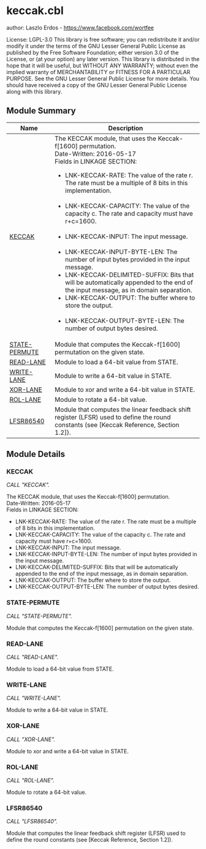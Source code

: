 # keccak.cbl

author: Laszlo Erdos - https://www.facebook.com/wortfee

License: LGPL-3.0
This library is free software; you can redistribute it and/or
modify it under the terms of the GNU Lesser General Public
License as published by the Free Software Foundation; either
version 3.0 of the License, or (at your option) any later version.
This library is distributed in the hope that it will be useful,
but WITHOUT ANY WARRANTY; without even the implied warranty of
MERCHANTABILITY or FITNESS FOR A PARTICULAR PURPOSE.  See the GNU
Lesser General Public License for more details.
You should have received a copy of the GNU Lesser General Public
License along with this library.

## Module Summary

| Name | Description |
| ----------- | ----------- | 
| [KECCAK](#KECCAK) | The KECCAK module, that uses the Keccak-f[1600] permutation.<br> Date-Written: 2016-05-17<br> Fields in LINKAGE SECTION:<br> <ul> <li>LNK-KECCAK-RATE: The value of the rate r. The rate must be a multiple of 8 bits in this implementation.</li>         <br><li>LNK-KECCAK-CAPACITY: The value of the capacity c.  The rate and capacity must have r+c=1600.</li>      <br><li>LNK-KECCAK-INPUT: The input message.   </li>       <br><li>LNK-KECCAK-INPUT-BYTE-LEN: The number of input bytes provided in the input message.</li>  <li>LNK-KECCAK-DELIMITED-SUFFIX: Bits that will be automatically appended to the end of the input message, as in domain  separation.</li>  <li>LNK-KECCAK-OUTPUT: The buffer where to store the output.   </li>      <br><li>LNK-KECCAK-OUTPUT-BYTE-LEN: The number of output bytes desired.</li> </ul> | 
| [STATE-PERMUTE](#STATE-PERMUTE) | Module that computes the Keccak-f[1600] permutation on the given state. | 
| [READ-LANE](#READ-LANE) | Module to load a 64-bit value from STATE. | 
| [WRITE-LANE](#WRITE-LANE) | Module to write a 64-bit value in STATE. | 
| [XOR-LANE](#XOR-LANE) | Module to xor and write a 64-bit value in STATE. | 
| [ROL-LANE](#ROL-LANE) | Module to rotate a 64-bit value. | 
| [LFSR86540](#LFSR86540) | Module that computes the linear feedback shift register (LFSR) used to define the round constants (see [Keccak Reference, Section 1.2]). | 

## Module Details

### KECCAK

*CALL "KECCAK".*

The KECCAK module, that uses the Keccak-f[1600] permutation.<br>
Date-Written: 2016-05-17<br>
Fields in LINKAGE SECTION:<br>
<ul>
<li>LNK-KECCAK-RATE: The value of the rate r. The rate must be
a multiple of 8 bits in this implementation.</li>           
<li>LNK-KECCAK-CAPACITY: The value of the capacity c. 
The rate and capacity must have r+c=1600.</li>        
<li>LNK-KECCAK-INPUT: The input message.   </li>         
<li>LNK-KECCAK-INPUT-BYTE-LEN: The number of input bytes provided
in the input message.</li> 
<li>LNK-KECCAK-DELIMITED-SUFFIX: Bits that will be automatically
appended to the end of the input message, as in domain 
separation.</li> 
<li>LNK-KECCAK-OUTPUT: The buffer where to store the output.   </li>        
<li>LNK-KECCAK-OUTPUT-BYTE-LEN: The number of output bytes desired.</li>
</ul>


### STATE-PERMUTE

*CALL "STATE-PERMUTE".*

Module that computes the Keccak-f[1600] permutation on the given state.


### READ-LANE

*CALL "READ-LANE".*

Module to load a 64-bit value from STATE.


### WRITE-LANE

*CALL "WRITE-LANE".*

Module to write a 64-bit value in STATE.


### XOR-LANE

*CALL "XOR-LANE".*

Module to xor and write a 64-bit value in STATE.


### ROL-LANE

*CALL "ROL-LANE".*

Module to rotate a 64-bit value.


### LFSR86540

*CALL "LFSR86540".*

Module that computes the linear feedback shift register (LFSR) used to
define the round constants (see [Keccak Reference, Section 1.2]).

